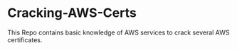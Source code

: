 # Cracking-AWS-Certs
This Repo contains basic knowledge of AWS services to crack several AWS certificates.
